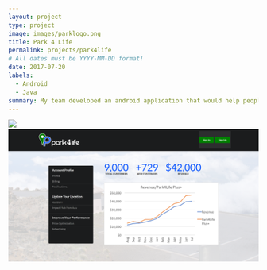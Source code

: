 ```yaml
---
layout: project
type: project
image: images/parklogo.png
title: Park 4 Life
permalink: projects/park4life
# All dates must be YYYY-MM-DD format!
date: 2017-07-20
labels:
  - Android
  - Java
summary: My team developed an android application that would help people find parking before they reach their destination. This app was created for AngelHack.
---
```

<div class="ui small rounded images">
  <img class="ui image" src="../images/parkhome.PNG">
  <img class="ui image" src="../images/parkbusiness.PNG">
</div>




